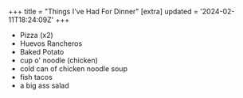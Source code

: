 +++
title = "Things I've Had For Dinner"
[extra]
updated = '2024-02-11T18:24:09Z'
+++

- Pizza (x2)
- Huevos Rancheros
- Baked Potato
- cup o' noodle (chicken)
- cold can of chicken noodle soup
- fish tacos
- a big ass salad